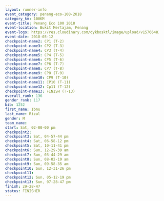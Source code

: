 ```yaml
--- 
layout: runner-info 
event_category: penang-eco-100-2018 
category_km: 100KM 
event-title: Penang Eco 100 2018 
event-location: Bukit Mertajam, Penang 
event-logo: https://res.cloudinary.com/dykbosktl/image/upload/v1576648106/Logo/Logo_lovxhg.jpg 
event-date: 2018-05-12 
checkpoint-name2: CP1 (T-2) 
checkpoint-name3: CP2 (T-3) 
checkpoint-name4: CP3 (T-4) 
checkpoint-name5: CP4 (T-5) 
checkpoint-name6: CP5 (T-6) 
checkpoint-name7: CP6 (T-7) 
checkpoint-name8: CP7 (T-8) 
checkpoint-name9: CP8 (T-9) 
checkpoint-name10: CP9 (T-10) 
checkpoint-name11: CP10 (T-11) 
checkpoint-name12: Cp11 (T-12) 
checkpoint-name13: FINISH (T-13) 
overall_rank: 136
gender_rank: 117
bib: 1252
first_name: Ibnu
last_name: Rizal
gender: M
team_name: 
start: Sat, 02-00-00 pm
checkpoint2: 
checkpoint3: Sat, 04-57-44 pm
checkpoint4: Sat, 06-58-12 pm
checkpoint5: Sat, 10-11-41 pm
checkpoint6: Sun, 12-29-39 am
checkpoint7: Sun, 03-44-29 am
checkpoint8: Sun, 08-02-19 am
checkpoint9: Sun, 09-58-35 am
checkpoint10: Sun, 12-31-26 pm
checkpoint11: 
checkpoint12: Sun, 05-12-19 pm
checkpoint13: Sun, 07-28-47 pm
finish: 29-28-47
status: FINISHER
--- 
```

